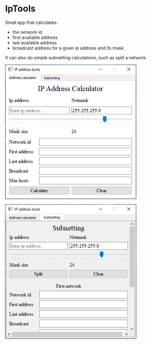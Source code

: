 # IpTools

Small app that calculates:
 *  the network id
 * first available address 
 * last available address
 * broadcast address 
 for a given ip address and its mask.

 It can also do simple subnetting calculations, such as split a network.


![alt text](resources/sc-1.png)

![alt text](resources/sc-2.png)
